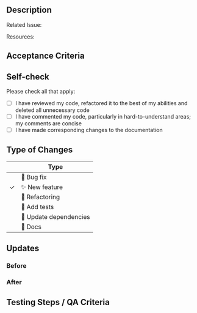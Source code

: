 ## Description

Related Issue:

<!-- Include what you changed, why you chose this approach -->

Resources:

<!-- Resources or packages (if any) you used -->

## Acceptance Criteria

<!-- Include the AC from the GitHub issue -->

## Self-check

Please check all that apply:

<!-- Put an `x` for the applicable box: -->

- [ ] I have reviewed my code, refactored it to the best of my abilities and deleted all unnecessary code
- [ ] I have commented my code, particularly in hard-to-understand areas; my comments are concise
- [ ] I have made corresponding changes to the documentation

## Type of Changes

<!-- Put an `✓` for the applicable box: -->

|     | Type                       |
| --- | -------------------------- |
|     | :bug: Bug fix              |
| ✓   | :sparkles: New feature     |
|     | :hammer: Refactoring       |
|     | :100: Add tests            |
|     | :link: Update dependencies |
|     | :scroll: Docs              |

## Updates

### Before

<!-- If UI feature, provide screenshots or gifs -->

### After

<!-- If UI feature, provide screenshots or gifs -->

## Testing Steps / QA Criteria

<!-- Provide steps those who are testing need to follow to properly test your additions. -->
